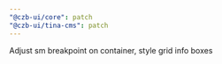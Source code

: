 ```yaml
---
"@czb-ui/core": patch
"@czb-ui/tina-cms": patch
---
```


Adjust sm breakpoint on container, style grid info boxes

